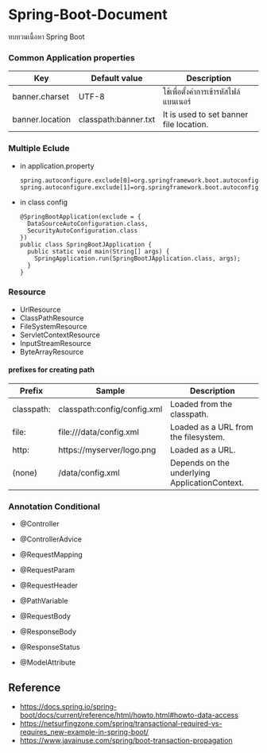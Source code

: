 # Spring-Boot-Document
ทบทวนเนื้อหา Spring Boot

### Common Application properties

| Key      | Default value | Description |
| ------------- | ------------- |-------------|
| banner.charset  | UTF-8  |ใช้เพื่อตั้งค่าการเข้ารหัสไฟล์แบนเนอร์  |
| banner.location  | classpath:banner.txt  |It is used to set banner file location. |


### Multiple Eclude

- in application.property

      spring.autoconfigure.exclude[0]=org.springframework.boot.autoconfigure.jdbc.DataSourceAutoConfiguration
      spring.autoconfigure.exclude[1]=org.springframework.boot.autoconfigure.security.servlet.SecurityAutoConfiguration
      
- in class config

      @SpringBootApplication(exclude = {
        DataSourceAutoConfiguration.class,
        SecurityAutoConfiguration.class
      })
      public class SpringBootJApplication {
        public static void main(String[] args) {
          SpringApplication.run(SpringBootJApplication.class, args);
        }
      }
      
### Resource
- UrlResource
- ClassPathResource
- FileSystemResource
- ServletContextResource
- InputStreamResource
- ByteArrayResource

#### prefixes for creating path

| Prefix      | Sample | Description |
| ------------- | ------------- |-------------|
| classpath:  | classpath:config/config.xml  | Loaded from the classpath.  |
| file: | file:///data/config.xml  | Loaded as a URL from the filesystem. |
| http: | https://myserver/logo.png  | Loaded as a URL. |
| (none) | /data/config.xml  | Depends on the underlying ApplicationContext. |

### Annotation Conditional

- @Controller

- @ControllerAdvice

- @RequestMapping

- @RequestParam

- @RequestHeader

- @PathVariable

- @RequestBody

- @ResponseBody

- @ResponseStatus

- @ModelAttribute

## Reference

- https://docs.spring.io/spring-boot/docs/current/reference/html/howto.html#howto-data-access
- https://netsurfingzone.com/spring/transactional-required-vs-requires_new-example-in-spring-boot/
- https://www.javainuse.com/spring/boot-transaction-propagation
